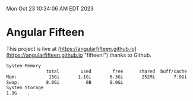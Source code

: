 Mon Oct 23 10:34:06 AM EDT 2023

# Angular Fifteen


This project is live at [https://angularfifteen.github.io](https://angularfifteen.github.io "fifteen!") thanks to Github.

```bash
System Memory
               total        used        free      shared  buff/cache   available
Mem:            15Gi       1.1Gi       6.3Gi       252Mi       7.9Gi        13Gi
Swap:          8.0Gi          0B       8.0Gi
System Storage
1.3G	.
```
```bash
